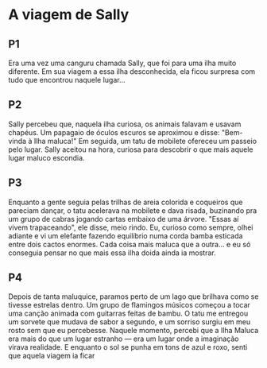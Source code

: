 # A viagem de Sally

## P1
Era uma vez uma canguru chamada Sally, que foi para uma ilha muito diferente.
Em sua viagem a essa ilha desconhecida, ela ficou surpresa com tudo que encontrou naquele lugar...
## P2
Sally percebeu que, naquela ilha curiosa, os animais falavam e usavam chapéus. Um papagaio de óculos escuros se aproximou e disse: "Bem-vinda à Ilha maluca!" Em seguida, um tatu de mobilete ofereceu um passeio pelo lugar. Sally aceitou na hora, curiosa para descobrir o que mais aquele lugar maluco escondia.
## P3
Enquanto a gente seguia pelas trilhas de areia colorida e coqueiros que pareciam dançar, o tatu acelerava na mobilete e dava risada, buzinando pra um grupo de cabras jogando cartas embaixo de uma árvore. "Essas aí vivem trapaceando", ele disse, meio rindo. Eu, curioso como sempre, olhei adiante e vi um elefante fazendo equilíbrio numa corda bamba esticada entre dois cactos enormes. Cada coisa mais maluca que a outra… e eu só conseguia pensar no que mais essa ilha doida ainda ia mostrar.
## P4
Depois de tanta maluquice, paramos perto de um lago que brilhava como se tivesse estrelas dentro. Um grupo de flamingos músicos começou a tocar uma canção animada com guitarras feitas de bambu. O tatu me entregou um sorvete que mudava de sabor a segundo, e um sorriso surgiu em meu rosto sem que eu percebesse. Naquele momento, percebi que a Ilha Maluca era mais do que um lugar estranho — era um lugar onde a imaginação virava realidade. E enquanto o sol se punha em tons de azul e roxo, senti que aquela viagem ia ficar


